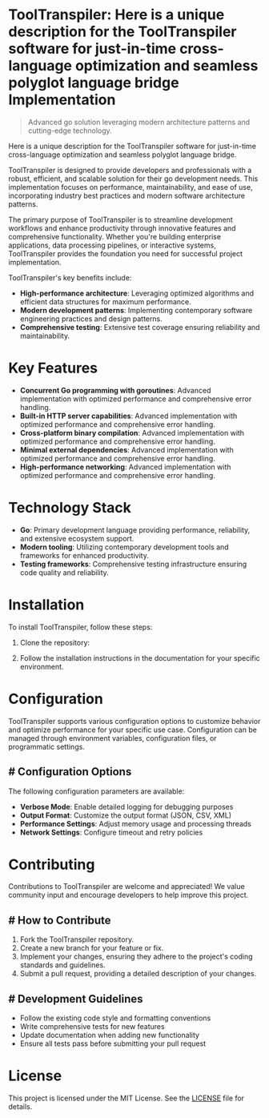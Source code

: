 <!-- fallback_ToolTranspiler_20250804221657_60565 -->

# ToolTranspiler: Here is a unique description for the ToolTranspiler software for just-in-time cross-language optimization and seamless polyglot language bridge Implementation
> Advanced go solution leveraging modern architecture patterns and cutting-edge technology.

Here is a unique description for the ToolTranspiler software for just-in-time cross-language optimization and seamless polyglot language bridge.

ToolTranspiler is designed to provide developers and professionals with a robust, efficient, and scalable solution for their go development needs. This implementation focuses on performance, maintainability, and ease of use, incorporating industry best practices and modern software architecture patterns.

The primary purpose of ToolTranspiler is to streamline development workflows and enhance productivity through innovative features and comprehensive functionality. Whether you're building enterprise applications, data processing pipelines, or interactive systems, ToolTranspiler provides the foundation you need for successful project implementation.

ToolTranspiler's key benefits include:

* **High-performance architecture**: Leveraging optimized algorithms and efficient data structures for maximum performance.
* **Modern development patterns**: Implementing contemporary software engineering practices and design patterns.
* **Comprehensive testing**: Extensive test coverage ensuring reliability and maintainability.

# Key Features

* **Concurrent Go programming with goroutines**: Advanced implementation with optimized performance and comprehensive error handling.
* **Built-in HTTP server capabilities**: Advanced implementation with optimized performance and comprehensive error handling.
* **Cross-platform binary compilation**: Advanced implementation with optimized performance and comprehensive error handling.
* **Minimal external dependencies**: Advanced implementation with optimized performance and comprehensive error handling.
* **High-performance networking**: Advanced implementation with optimized performance and comprehensive error handling.

# Technology Stack

* **Go**: Primary development language providing performance, reliability, and extensive ecosystem support.
* **Modern tooling**: Utilizing contemporary development tools and frameworks for enhanced productivity.
* **Testing frameworks**: Comprehensive testing infrastructure ensuring code quality and reliability.

# Installation

To install ToolTranspiler, follow these steps:

1. Clone the repository:


2. Follow the installation instructions in the documentation for your specific environment.

# Configuration

ToolTranspiler supports various configuration options to customize behavior and optimize performance for your specific use case. Configuration can be managed through environment variables, configuration files, or programmatic settings.

## # Configuration Options

The following configuration parameters are available:

* **Verbose Mode**: Enable detailed logging for debugging purposes
* **Output Format**: Customize the output format (JSON, CSV, XML)
* **Performance Settings**: Adjust memory usage and processing threads
* **Network Settings**: Configure timeout and retry policies

# Contributing

Contributions to ToolTranspiler are welcome and appreciated! We value community input and encourage developers to help improve this project.

## # How to Contribute

1. Fork the ToolTranspiler repository.
2. Create a new branch for your feature or fix.
3. Implement your changes, ensuring they adhere to the project's coding standards and guidelines.
4. Submit a pull request, providing a detailed description of your changes.

## # Development Guidelines

* Follow the existing code style and formatting conventions
* Write comprehensive tests for new features
* Update documentation when adding new functionality
* Ensure all tests pass before submitting your pull request

# License

This project is licensed under the MIT License. See the [LICENSE](https://github.com/coralnws/ToolTranspiler/blob/main/LICENSE) file for details.
